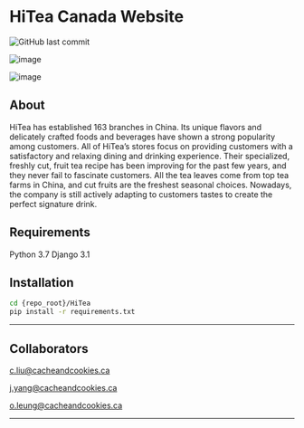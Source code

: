 # HiTea Canada Website

![GitHub last commit](https://img.shields.io/github/last-commit/Cache-and-Cookies/HiTea)

![image](https://user-images.githubusercontent.com/47992694/113460642-72578980-93e7-11eb-9730-dd216e7c9d76.png)

![image](https://user-images.githubusercontent.com/47992694/113460664-800d0f00-93e7-11eb-9860-2344b7439fbb.png)

## About

HiTea has established 163 branches in China. Its unique flavors and delicately crafted foods and beverages have shown a strong popularity among customers. All of HiTea’s stores focus on providing customers with a satisfactory and relaxing dining and drinking experience. Their specialized, freshly cut, fruit tea recipe has been improving for the past few years, and they never fail to fascinate customers. All the tea leaves come from top tea farms in China, and cut fruits are the freshest seasonal choices. Nowadays, the company is still actively adapting to customers tastes to create the perfect signature drink.

## Requirements
Python 3.7
Django 3.1

## Installation


```bash
cd {repo_root}/HiTea
pip install -r requirements.txt
```

---

## Collaborators
c.liu@cacheandcookies.ca

j.yang@cacheandcookies.ca

o.leung@cacheandcookies.ca

---
